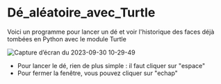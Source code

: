 # Dé_aléatoire_avec_Turtle
Voici un programme pour lancer un dé et voir l'historique des faces déjà tombées en Python avec le module Turtle

![Capture d’écran du 2023-09-30 10-29-49](https://github.com/samuelaligator/De_aleatoire_avec_Turtle/assets/61619191/7e7729ae-8f04-4be3-b566-fb22cb31e591)

- Pour lancer le dé, rien de plus simple : il faut cliquer sur "espace"
- Pour fermer la fenêtre, vous pouvez cliquer sur "echap"
